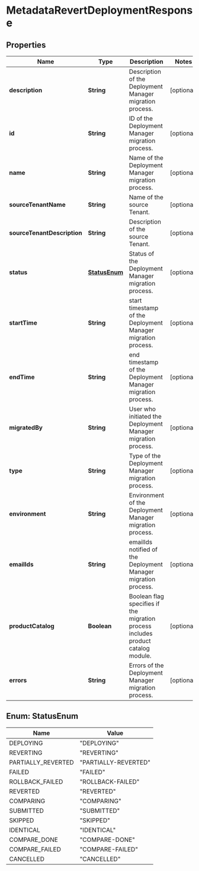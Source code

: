 

# MetadataRevertDeploymentResponse


## Properties

| Name | Type | Description | Notes |
|------------ | ------------- | ------------- | -------------|
|**description** | **String** | Description of the Deployment Manager migration process. |  [optional] |
|**id** | **String** | ID of the Deployment Manager migration process. |  [optional] |
|**name** | **String** | Name of the Deployment Manager migration process. |  [optional] |
|**sourceTenantName** | **String** | Name of the source Tenant. |  [optional] |
|**sourceTenantDescription** | **String** | Description of the source Tenant. |  [optional] |
|**status** | [**StatusEnum**](#StatusEnum) | Status of the Deployment Manager migration process. |  [optional] |
|**startTime** | **String** | start timestamp of the Deployment Manager migration process. |  [optional] |
|**endTime** | **String** | end timestamp of the Deployment Manager migration process. |  [optional] |
|**migratedBy** | **String** | User who initiated the Deployment Manager migration process. |  [optional] |
|**type** | **String** | Type of the Deployment Manager migration process. |  [optional] |
|**environment** | **String** | Environment of the Deployment Manager migration process. |  [optional] |
|**emailIds** | **String** | emailIds notified of the Deployment Manager migration process. |  [optional] |
|**productCatalog** | **Boolean** | Boolean flag specifies if the migration process includes product catalog module. |  [optional] |
|**errors** | **String** | Errors of the Deployment Manager migration process. |  [optional] |



## Enum: StatusEnum

| Name | Value |
|---- | -----|
| DEPLOYING | &quot;DEPLOYING&quot; |
| REVERTING | &quot;REVERTING&quot; |
| PARTIALLY_REVERTED | &quot;PARTIALLY-REVERTED&quot; |
| FAILED | &quot;FAILED&quot; |
| ROLLBACK_FAILED | &quot;ROLLBACK-FAILED&quot; |
| REVERTED | &quot;REVERTED&quot; |
| COMPARING | &quot;COMPARING&quot; |
| SUBMITTED | &quot;SUBMITTED&quot; |
| SKIPPED | &quot;SKIPPED&quot; |
| IDENTICAL | &quot;IDENTICAL&quot; |
| COMPARE_DONE | &quot;COMPARE-DONE&quot; |
| COMPARE_FAILED | &quot;COMPARE-FAILED&quot; |
| CANCELLED | &quot;CANCELLED&quot; |



